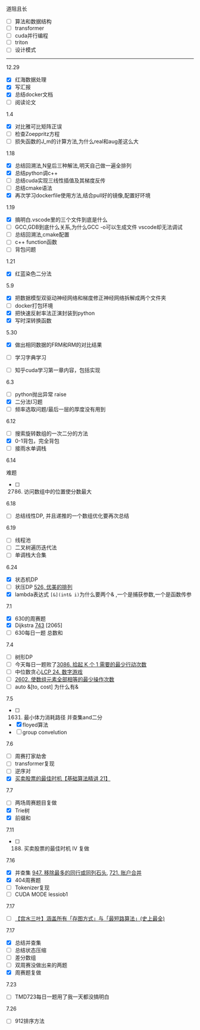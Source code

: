 道阻且长

- [ ] 算法和数据结构
- [ ] transformer
- [ ] cuda并行编程
- [ ] triton
- [ ] 设计模式

---


12.29

- [x] 红海数据处理
- [x] 写汇报
- [x] 总结docker文档
- [ ] 阅读论文

1.4

- [x] 对比雅可比矩阵正误
- [ ] 检查Zoeppritz方程
- [ ] 损失函数的J_m的计算方法,为什么real和aug差这么大

1.18

- [x] 总结回溯法,N皇后三种解法,明天自己做一遍全排列
- [x] 总结python调c++
- [ ] 总结cuda实现三线性插值及其梯度反传
- [ ] 总结cmake语法
- [x] 再次学习dockerfile使用方法,结合pull好的镜像,配置好环境

1.19

- [x] 搞明白.vscode里的三个文件到底是什么
- [ ] GCC,GDB到底什么关系,为什么GCC -o可以生成文件 vscode却无法调试
- [ ] 总结回溯法,cmake配置
- [ ] c++ function函数
- [ ] 背包问题

1.21

- [x] 红蓝染色二分法

5.9

- [x] 把数据模型双驱动神经网络和梯度修正神经网络拆解成两个文件夹
- [ ] docker打包环境
- [x] 把快速反射率法正演封装到python
- [x] 写时深转换函数

5.30

- [x] 做出相同数据的FRM和RM的对比结果
- [ ] 学习字典学习
- [ ] 知乎cuda学习第一章内容，包括实现


6.3

- [ ] python抛出异常 raise
- [x] 二分法Ⅰ习题
- [ ] 频率选取问题/最后一层的厚度没有用到

6.12

- [ ] 搜索旋转数组的一次二分的方法
- [x] 0-1背包，完全背包
- [ ] 接雨水单调栈

6.14

难题

- [ ] 2786. 访问数组中的位置使分数最大

6.18

- [ ] 总结线性DP, 并且递推的一个数组优化要再次总结

6.19

- [ ] 线程池
- [ ] 二叉树遍历迭代法
- [ ] 单调栈大合集

6.24

- [x] 状态机DP
- [ ] 状压DP [526, 优美的排列](https://leetcode.cn/problems/beautiful-arrangement/description/)
- [x] lambda表达式 `[&](int& i)`为什么要两个& ,一个是捕获参数,一个是函数传参

7.1

- [x] 630的周赛题
- [x] Dijkstra [743](https://leetcode.cn/problems/network-delay-time/solutions/2668220/liang-chong-dijkstra-xie-fa-fu-ti-dan-py-ooe8/) [2065]
- [ ] 630每日一题 总数和

7.4

- [ ] 树形DP
- [ ] 今天每日一题败了[3086. 拾起 K 个 1 需要的最少行动次数](https://leetcode.cn/problems/minimum-moves-to-pick-k-ones/description/?envType=daily-question&envId=2024-07-04)
- [ ] 中位数贪心[LCP 24. 数字游戏](https://leetcode.cn/problems/5TxKeK/description/) 
- [ ] [2602. 使数组元素全部相等的最少操作次数](https://leetcode.cn/problems/minimum-operations-to-make-all-array-elements-equal/description/)
- [ ] auto &[to, cost] 为什么有&

7.5

- [ ] 1631. 最小体力消耗路径 并查集and二分
- [x] floyed算法
- [ ] group convelution

7.6

- [ ] 周赛打家劫舍
- [ ] transformer复现
- [ ] 逆序对
- [x] [买卖股票的最佳时机【基础算法精讲 21】](https://www.bilibili.com/video/BV1ho4y1W7QK/?vd_source=c43347ef375755d298da8f0c05cfe444)

7.7
- [ ] 两场周赛题目复做
- [x] Trie树
- [x] 前缀和

7.11
- [ ] 188. 买卖股票的最佳时机 IV 复做

7.16
- [x] 并查集 [947. 移除最多的同行或同列石头](https://leetcode.cn/problems/most-stones-removed-with-same-row-or-column/description/), [721. 账户合并](https://leetcode.cn/problems/accounts-merge/description/?envType=daily-question&envId=2024-07-15)
- [x] 404周赛题
- [ ] Tokenizer复现
- [ ] CUDA MODE lessiob1

7.17
- [ ] [【宫水三叶】涵盖所有「存图方式」与「最短路算法」(史上最全)](https://leetcode.cn/problems/find-the-city-with-the-smallest-number-of-neighbors-at-a-threshold-distance/solutions/2526052/gong-shui-san-xie-han-gai-suo-you-cun-tu-svq7/)

7.17
- [x] 总结并查集
- [ ] 总结状态压缩
- [ ] 差分数组
- [ ] 双周赛没做出来的两题
- [x] 周赛题复做

7.23
- [ ] TMD723每日一题用了我一天都没搞明白

7.26
- [ ] 912排序方法